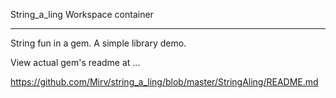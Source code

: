 String_a_ling Workspace container

----------------------------------------------------------------- 

String fun in a gem.  A simple library demo.

View actual gem's readme at ...

https://github.com/Mirv/string_a_ling/blob/master/StringAling/README.md